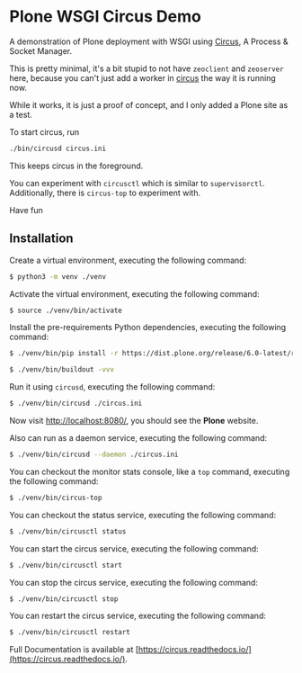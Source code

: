 # Plone WSGI Circus Demo

A demonstration of Plone deployment with WSGI using [Circus](https://circus.readthedocs.io/), A Process & Socket Manager.

This is pretty minimal, it's a bit stupid to not have
``zeoclient`` and ``zeoserver`` here, because you can't just
add a worker in [circus](https://circus.readthedocs.io/) the way it is running now.

While it works, it is just a proof of concept, and
I only added a Plone site as a test.

To start circus, run

```bash
./bin/circusd circus.ini
```

This keeps circus in the foreground.

You can experiment with ``circusctl`` which is similar to
``supervisorctl``.
Additionally, there is ``circus-top`` to experiment with.

Have fun

## Installation

Create a virtual environment, executing the following command:

```bash
$ python3 -m venv ./venv
```

Activate the virtual environment, executing the following command:

```bash
$ source ./venv/bin/activate
```

Install the pre-requirements Python dependencies, executing the following command:

```bash
$ ./venv/bin/pip install -r https://dist.plone.org/release/6.0-latest/requirements.txt
```

```bash
$ ./venv/bin/buildout -vvv
```

Run it using ``circusd``, executing the following command:

```bash
$ ./venv/bin/circusd ./circus.ini
```

Now visit [http://localhost:8080/](http://localhost:8080/), you should see the **Plone** website.

Also can run as a daemon service, executing the following command:

```bash
$ ./venv/bin/circusd --daemon ./circus.ini
```

You can checkout the monitor stats console, like a ``top`` command, executing the following command:

```bash
$ ./venv/bin/circus-top
```

You can checkout the status service, executing the following command:

```bash
$ ./venv/bin/circusctl status
```

You can start the circus service, executing the following command:

```bash
$ ./venv/bin/circusctl start
```

You can stop the circus service, executing the following command:

```bash
$ ./venv/bin/circusctl stop
```

You can restart the circus service, executing the following command:

```bash
$ ./venv/bin/circusctl restart
```

Full Documentation is available at [https://circus.readthedocs.io/](https://circus.readthedocs.io/).
